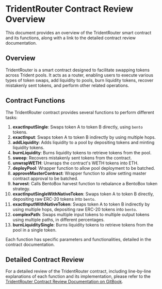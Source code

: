 # TridentRouter Contract Review Overview

This document provides an overview of the TridentRouter smart contract and its functions, along with a link to the detailed contract review documentation.

## Overview

TridentRouter is a smart contract designed to facilitate swapping tokens across Trident pools. It acts as a router, enabling users to execute various types of token swaps, add liquidity to pools, burn liquidity tokens, recover mistakenly sent tokens, and perform other related operations.

## Contract Functions

The TridentRouter contract provides several functions to perform different tasks:

1. **exactInputSingle**: Swaps token A to token B directly, using `bento` tokens.
2. **exactInput**: Swaps token A to token B indirectly by using multiple hops.
3. **addLiquidity**: Adds liquidity to a pool by depositing tokens and minting liquidity tokens.
4. **burnLiquidity**: Burns liquidity tokens to retrieve tokens from the pool.
5. **sweep**: Recovers mistakenly sent tokens from the contract.
6. **unwrapWETH**: Unwraps the contract's WETH tokens into ETH.
7. **deployPool**: Wrapper function to allow pool deployment to be batched.
8. **approveMasterContract**: Wrapper function to allow setting master contract approval to be batched.
9. **harvest**: Calls BentoBox harvest function to rebalance a BentoBox token strategy.
10. **exactInputSingleWithNativeToken**: Swaps token A to token B directly, depositing raw ERC-20 tokens into `bento`.
11. **exactInputWithNativeToken**: Swaps token A to token B indirectly by using multiple hops, depositing raw ERC-20 tokens into `bento`.
12. **complexPath**: Swaps multiple input tokens to multiple output tokens using multiple paths, in different percentages.
13. **burnLiquiditySingle**: Burns liquidity tokens to retrieve tokens from the pool in a single token.

Each function has specific parameters and functionalities, detailed in the contract documentation.

## Detailed Contract Review

For a detailed review of the TridentRouter contract, including line-by-line explanations of each function and its implementation, please refer to the [TridentRouter Contract Review Documentation on GitBook](https://vickish.gitbook.io/sushiswap-tridentrouter-review).

